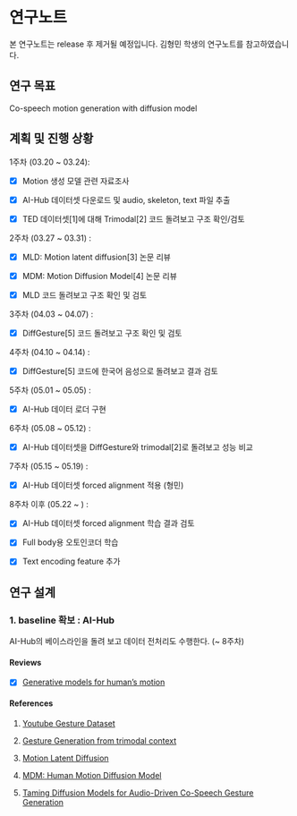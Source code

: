 # 연구노트 

본 연구노트는 release 후 제거될 예정입니다. 
김형민 학생의 연구노트를 참고하였습니다.

## 연구 목표

Co-speech motion generation with diffusion model

## 계획 및 진행 상황 

1주차 (03.20 ~ 03.24): 

- [X] Motion 생성 모델 관련 자료조사

- [x] AI-Hub 데이터셋 다운로드 및 audio, skeleton, text 파일 추출 

- [x] TED 데이터셋[1]에 대해 Trimodal[2] 코드 돌려보고 구조 확인/검토

2주차 (03.27 ~ 03.31) : 

- [X] MLD: Motion latent diffusion[3] 논문 리뷰

- [X] MDM: Motion Diffusion Model[4] 논문 리뷰

- [X] MLD 코드 돌려보고 구조 확인 및 검토

3주차 (04.03 ~ 04.07) : 

- [X] DiffGesture[5] 코드 돌려보고 구조 확인 및 검토

4주차 (04.10 ~ 04.14) : 

- [X] DiffGesture[5] 코드에 한국어 음성으로 돌려보고 결과 검토

5주차 (05.01 ~ 05.05) : 

- [X] AI-Hub 데이터 로더 구현

6주차 (05.08 ~ 05.12) : 

- [X] AI-Hub 데이터셋을 DiffGesture와 trimodal[2]로 돌려보고 성능 비교

7주차 (05.15 ~ 05.19) : 

- [X] AI-Hub 데이터셋 forced alignment 적용 (형민)

8주차 이후 (05.22 ~ ) : 

- [x] AI-Hub 데이터셋 forced alignment 학습 결과 검토
- [x] Full body용 오토인코더 학습
- [X] Text encoding feature 추가


## 연구 설계 

### 1. baseline 확보 : AI-Hub 

AI-Hub의 베이스라인을 돌려 보고 데이터 전처리도 수행한다. (~ 8주차)


#### Reviews 

- [X] [Generative models for human’s motion](/note/MotionGeneration.pdf)

#### References

1. [Youtube Gesture Dataset](https://github.com/youngwoo-yoon/youtube-gesture-dataset)

2. [Gesture Generation from trimodal context](https://github.com/ai4r/Gesture-Generation-from-Trimodal-Context)

3. [Motion Latent Diffusion](https://github.com/ChenFengYe/motion-latent-diffusion)

4. [MDM: Human Motion Diffusion Model](https://github.com/GuyTevet/motion-diffusion-model)

5. [Taming Diffusion Models for Audio-Driven Co-Speech Gesture Generation](https://github.com/Advocate99/DiffGesture)

